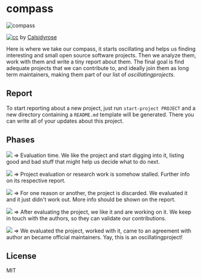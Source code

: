 compass
=======

![compass](https://farm5.static.flickr.com/4102/4925267732_8b4a2cf887.jpg)

[![cc](http://i.creativecommons.org/l/by/2.0/80x15.png)](http://creativecommons.org/licenses/by/2.0/)
by [Calsidyrose](https://www.flickr.com/photos/calsidyrose/4925267732/)

Here is where we take our compass, it starts oscillating and helps us finding
interesting and small open source software projects. Then we analyze them, work
with them and write a tiny report about them. The final goal is find adequate
projects that we can contribute to, and ideally join them as long term maintainers,
making them part of our list of *oscillatingprojects*.

Report
------

To start reporting about a new project, just run `start-project PROJECT` and
a new directory containing a `README.md` template will be generated. There you
can write all of your updates about this project.

Phases
------

![](https://img.shields.io/badge/oscillating-works-blue.svg?style=flat) ⇒
Evaluation time. We like the project and start digging into it, listing good and bad stuff that might help us decide what to do next. 

![](https://img.shields.io/badge/oscillating-works-lightgrey.svg?style=flat) ⇒
Project evaluation or research work is somehow stalled. Further info on its respective
report.

![](https://img.shields.io/badge/oscillating-works-red.svg?style=flat) ⇒
For one reason or another, the project is discarded. We evaluated it and it just didn't work out. More info should be shown on the report.

![](https://img.shields.io/badge/oscillating-works-green.svg?style=flat) ⇒
After evaluating the project, we like it and are working on it. We keep in touch
with the authors, so they can validate our contributions. 

![](https://img.shields.io/badge/oscillating-works-brightgreen.svg?style=flat) ⇒
We evaluated the project, worked with it, came to an agreement with author an became official maintainers. Yay, this is an oscillatingproject!

License
-------

MIT